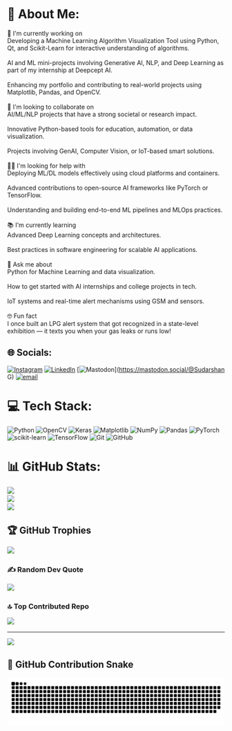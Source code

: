 # 💫 About Me:
🚀 I'm currently working on<br>Developing a Machine Learning Algorithm Visualization Tool using Python, Qt, and Scikit-Learn for interactive understanding of algorithms.<br><br>AI and ML mini-projects involving Generative AI, NLP, and Deep Learning as part of my internship at Deepcept AI.<br><br>Enhancing my portfolio and contributing to real-world projects using Matplotlib, Pandas, and OpenCV.<br><br>🤝 I'm looking to collaborate on<br>AI/ML/NLP projects that have a strong societal or research impact.<br><br>Innovative Python-based tools for education, automation, or data visualization.<br><br>Projects involving GenAI, Computer Vision, or IoT-based smart solutions.<br><br>🙋‍♂️ I'm looking for help with<br>Deploying ML/DL models effectively using cloud platforms and containers.<br><br>Advanced contributions to open-source AI frameworks like PyTorch or TensorFlow.<br><br>Understanding and building end-to-end ML pipelines and MLOps practices.<br><br>📚 I'm currently learning<br>Advanced Deep Learning concepts and architectures.<br><br>Best practices in software engineering for scalable AI applications.<br><br>💬 Ask me about<br>Python for Machine Learning and data visualization.<br><br>How to get started with AI internships and college projects in tech.<br><br>IoT systems and real-time alert mechanisms using GSM and sensors.<br><br>🤓 Fun fact<br>I once built an LPG alert system that got recognized in a state-level exhibition — it texts you when your gas leaks or runs low!


## 🌐 Socials:
[![Instagram](https://img.shields.io/badge/Instagram-%23E4405F.svg?logo=Instagram&logoColor=white)](https://instagram.com/https://www.instagram.com/sudarshan3022g/) [![LinkedIn](https://img.shields.io/badge/LinkedIn-%230077B5.svg?logo=linkedin&logoColor=white)](https://linkedin.com/in/www.linkedin.com/in/sudarshan-g-ai) [![Mastodon](https://img.shields.io/badge/-MASTODON-%232B90D9?logo=mastodon&logoColor=white)](https://mastodon.social/@Sudarshan G) [![email](https://img.shields.io/badge/Email-D14836?logo=gmail&logoColor=white)](mailto:gsudarshan925@gmail.com) 

# 💻 Tech Stack:
![Python](https://img.shields.io/badge/python-3670A0?style=for-the-badge&logo=python&logoColor=ffdd54) ![OpenCV](https://img.shields.io/badge/opencv-%23white.svg?style=for-the-badge&logo=opencv&logoColor=white) ![Keras](https://img.shields.io/badge/Keras-%23D00000.svg?style=for-the-badge&logo=Keras&logoColor=white) ![Matplotlib](https://img.shields.io/badge/Matplotlib-%23ffffff.svg?style=for-the-badge&logo=Matplotlib&logoColor=black) ![NumPy](https://img.shields.io/badge/numpy-%23013243.svg?style=for-the-badge&logo=numpy&logoColor=white) ![Pandas](https://img.shields.io/badge/pandas-%23150458.svg?style=for-the-badge&logo=pandas&logoColor=white) ![PyTorch](https://img.shields.io/badge/PyTorch-%23EE4C2C.svg?style=for-the-badge&logo=PyTorch&logoColor=white) ![scikit-learn](https://img.shields.io/badge/scikit--learn-%23F7931E.svg?style=for-the-badge&logo=scikit-learn&logoColor=white) ![TensorFlow](https://img.shields.io/badge/TensorFlow-%23FF6F00.svg?style=for-the-badge&logo=TensorFlow&logoColor=white) ![Git](https://img.shields.io/badge/git-%23F05033.svg?style=for-the-badge&logo=git&logoColor=white) ![GitHub](https://img.shields.io/badge/github-%23121011.svg?style=for-the-badge&logo=github&logoColor=white)
# 📊 GitHub Stats:
![](https://github-readme-stats.vercel.app/api?username=SudarshanG-coder&theme=dark&hide_border=false&include_all_commits=true&count_private=true)<br/>
![](https://nirzak-streak-stats.vercel.app/?user=SudarshanG-coder&theme=dark&hide_border=false)<br/>
![](https://github-readme-stats.vercel.app/api/top-langs/?username=SudarshanG-coder&theme=dark&hide_border=false&include_all_commits=true&count_private=true&layout=compact)

## 🏆 GitHub Trophies
![](https://github-profile-trophy.vercel.app/?username=SudarshanG-coder&theme=radical&no-frame=false&no-bg=false&margin-w=4)

### ✍️ Random Dev Quote
![](https://quotes-github-readme.vercel.app/api?type=horizontal&theme=radical)

### 🔝 Top Contributed Repo
![](https://github-contributor-stats.vercel.app/api?username=SudarshanG-coder&limit=5&theme=dark&combine_all_yearly_contributions=true)

---
[![](https://visitcount.itsvg.in/api?id=SudarshanG-coder&icon=0&color=0)](https://visitcount.itsvg.in)

## 🐍 GitHub Contribution Snake

<div align="center">

<picture >
  <source media="(prefers-color-scheme: dark)" srcset="https://raw.githubusercontent.com/SudarshanG-coder/SudarshanG-coder/output/github-snake-dark.svg" />
  <source media="(prefers-color-scheme: light)" srcset="https://raw.githubusercontent.com/SudarshanG-coder/SudarshanG-coder/output/github-snake.svg" />
  <img alt="github-snake" src="https://raw.githubusercontent.com/SudarshanG-coder/SudarshanG-coder/output/github-snake.svg" />
</picture>
</div>
<!-- Proudly created with GPRM ( https://gprm.itsvg.in ) -->
